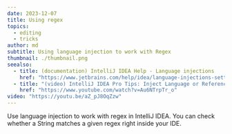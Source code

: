 ```yaml
---
date: 2023-12-07
title: Using regex
topics:
  - editing
  - tricks
author: md
subtitle: Using language injection to work with Regex
thumbnail: ./thumbnail.png
seealso:
  - title: (documentation) IntelliJ IDEA Help - Language injections
    href: "https://www.jetbrains.com/help/idea/language-injections-settings.html"
  - title: "(video) IntelliJ IDEA Pro Tips: Inject Language or Reference"
    href: "https://www.youtube.com/watch?v=Au6NTrpTr_o"
video: "https://youtu.be/aZ_pJ8OqZzw"
---
```


Use language injection to work with regex in IntelliJ IDEA. You can check whether a String matches a given regex right inside your IDE.
